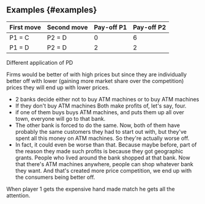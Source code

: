 ## Examples {#examples}

| First move | Second move | Pay-off P1 | Pay-off P2 |
| --- | --- | --- | --- |
| P1 = C | P2 = D | 0 | 6 |
| P1 = D | P2 = D | 2 | 2 |

Different application of PD

Firms would be better of with high prices but since they are individually better off with lower (gaining more market share over the competition) prices they will end up with lower prices.

*   2 banks decide either not to buy ATM machines or to buy ATM machines
*   If they don&#039;t buy ATM  machines Both make profits of, let&#039;s say, four.
*   if one of them buys buys ATM machines, and puts them up all over town, everyone will go to that bank.
*   The other bank is forced to do the same. Now, both of them have probably the same customers they had to start out with, but  they&#039;ve spent all this money on ATM machines. So they&#039;re actually worse off. 
*   In fact, it could even be worse than that. Because maybe before, part of  the reason they made such profits is because they got geographic grants. People  who lived around the bank shopped at that bank. Now that there&#039;s ATM machines  anywhere, people can shop whatever bank they want. And that&#039;s created more price  competition, we end up with the consumers being better off. 

When player 1 gets the expensive hand made match he gets all the attention.